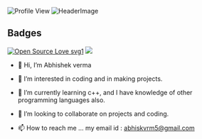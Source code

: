 ![Profile View](https://komarev.com/ghpvc/?username=Abhiskvrm)
![HeaderImage](https://github.com/Abhiskvrm/Abhiskvrm/blob/main/files/header.png)

## Badges
[![Open Source Love svg1](https://badges.frapsoft.com/os/v1/open-source.svg?v=103)](https://github.com/Abhiskvrm/)
![](https://img.shields.io/badge/Myself-Abhi-red)


- 👋 Hi, I’m Abhishek verma
- 👀 I’m interested in coding and in making projects.
- 🌱 I’m currently learning c++, and I have knowledge of other programming languages also.
- 💞️ I’m looking to collaborate on  projects and coding.

- 📫 How to reach me ...
my email id : abhiskvrm5@gmail.com

